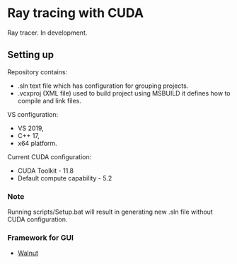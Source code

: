 # Ray tracing with CUDA
Ray tracer. In development.

## Setting up
Repository contains:
- .sln text file which has configuration for grouping projects.
- .vcxproj (XML file) used to build project using MSBUILD it defines how to compile and link files.

VS configuration:
- VS 2019,
- C++ 17,
- x64 platform.

Current CUDA configuration:
- CUDA Toolkit - 11.8
- Default compute capability - 5.2

### Note
Running scripts/Setup.bat will result in generating new .sln file without CUDA configuration. 

### Framework for GUI
- [Walnut](https://github.com/TheCherno/Walnut)